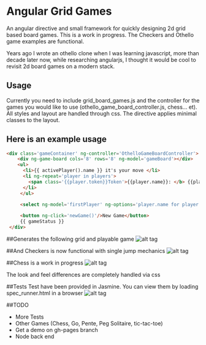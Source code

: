 # Angular Grid Games

An angular directive and small framework for quickly designing 2d grid based board games. This is a work in progress. The Checkers and Othello game examples are functional.

Years ago I wrote an othello clone when I was learning javascript, more than decade later now, while researching angularjs, I thought it would be cool to revisit 2d board games on a modern stack.  

## Usage

Currently you need to include grid_board_games.js and the controller for the games you would like to use (othello_game_board_controller.js, chess... et). All styles and layout are handled through css. The directive applies minimal classes to the layout. 

## Here is an example usage
```html
<div class='gameContainer' ng-controller='OthelloGameBoardController'>
    <div ng-game-board cols='8' rows='8' ng-model='gameBoard'></div> 
    <ul>
      <li>{{ activePlayer().name }} it's your move </li>
      <li ng-repeat='player in players'>
        <span class='{{player.token}}Token'>{{player.name}}: </b> {{player.score}}
      </li>
     </ul>

     <select ng-model='firstPlayer' ng-options='player.name for player in players'></select>
    
     <button ng-click='newGame()'/>New Game</button>
     {{ gameStatus }}
 </div>

```

##Generates the following grid and playable game
![alt tag](https://raw.github.com/byllc/AngularGridGames/master/images/othello.png)

##And Checkers is now functional with single jump mechanics
![alt tag](https://raw.github.com/byllc/AngularGridGames/master/images/checkers.png)

##Chess is a work in progress
![alt tag](https://raw.github.com/byllc/AngularGridGames/master/images/chess.png)

The look and feel differences are completely handled via css

##Tests
Test have been provided in Jasmine. You can view them by loading spec_runner.html in a browser
![alt tag](https://raw.github.com/byllc/AngularGridGames/master/images/spec.png)

##TODO
 * More Tests
 * Other Games (Chess, Go, Pente, Peg Solitaire, tic-tac-toe)
 * Get a demo on gh-pages branch
 * Node back end